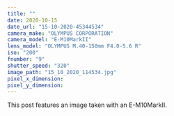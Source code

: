 ```yaml
---
title: ""
date: 2020-10-15
date_url: "15-10-2020-45344534"
camera_make: "OLYMPUS CORPORATION"
camera_model: "E-M10MarkII"
lens_model: "OLYMPUS M.40-150mm F4.0-5.6 R"
iso: "200"
fnumber: "9"
shutter_speed: "320"
image_path: "15_10_2020_114534.jpg"
pixel_x_dimension: 
pixel_y_dimension: 
---
```


This post features an image taken with an E-M10MarkII.